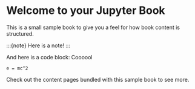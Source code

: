 # Welcome to your Jupyter Book

This is a small sample book to give you a feel for how book content is
structured.

:::{note}
Here is a note!
:::

And here is a code block:
Coooool
```
e = mc^2
```

Check out the content pages bundled with this sample book to see more.
